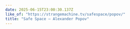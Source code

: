 ```yaml
---
date: 2025-06-15T23:00:30.137Z
like_of: "https://strangemachine.tv/safespace/popov/"
title: "Safe Space — Alexander Popov"
---
```


